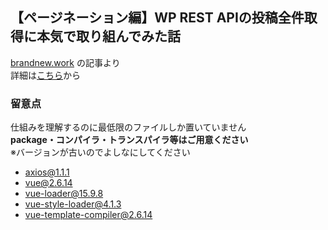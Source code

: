 ## 【ページネーション編】WP REST APIの投稿全件取得に本気で取り組んでみた話

[brandnew.work](https://brandnew.work/) の記事より  
詳細は[こちら](https://brandnew.work/column/wordpress/wp-rest-api/wp_rest_api-all_posts-pagination/)から

### 留意点
仕組みを理解するのに最低限のファイルしか置いていません  
**package・コンパイラ・トランスパイラ等はご用意ください**  
※バージョンが古いのでよしなにしてください

- axios@1.1.1
- vue@2.6.14
- vue-loader@15.9.8
- vue-style-loader@4.1.3
- vue-template-compiler@2.6.14

